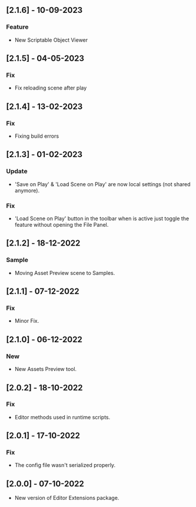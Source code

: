 ## [2.1.6] - 10-09-2023
### Feature
- New Scriptable Object Viewer

## [2.1.5] - 04-05-2023
### Fix
- Fix reloading scene after play

## [2.1.4] - 13-02-2023
### Fix
- Fixing build errors

## [2.1.3] - 01-02-2023
### Update
- 'Save on Play' & 'Load Scene on Play' are now local settings (not shared anymore).

### Fix
- 'Load Scene on Play' button in the toolbar when is active just toggle the feature without opening the File Panel.
 
## [2.1.2] - 18-12-2022
### Sample
- Moving Asset Preview scene to Samples.

## [2.1.1] - 07-12-2022
### Fix
- Minor Fix.

## [2.1.0] - 06-12-2022
### New
- New Assets Preview tool.

## [2.0.2] - 18-10-2022
### Fix
- Editor methods used in runtime scripts.

## [2.0.1] - 17-10-2022
### Fix
- The config file wasn't serialized properly.

## [2.0.0] - 07-10-2022
- New version of Editor Extensions package.